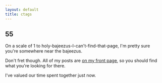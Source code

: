 ```yaml
---
layout: default
title: ctags
---
```


<section class="container content">
  <div class="title"><h1>55</h1></div>

  <p>On a scale of 1 to holy-bajeezus-I-can't-find-that-page, I'm pretty sure you're somewhere near the bajeezus.</p>

  <p>Don't fret though. All of my posts are <a href="/">on my front page</a>, so you should find what you're looking for there.</p>

  <p>I've valued our time spent together just now.</p>

</section>
